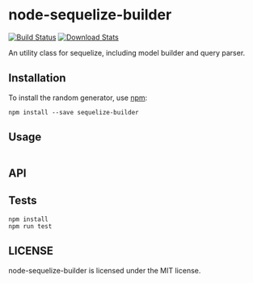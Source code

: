 # node-sequelize-builder

[![Build Status](https://travis-ci.org/rockyliyanlok/node-sequelize-builder.svg?branch=master)](https://travis-ci.org/rockyliyanlok/node-sequelize-builder) [![Download Stats](https://img.shields.io/npm/dw/sequelize-builder.svg)](https://github.com/rockyliyanlok/node-sequelize-builder)

An utility class for sequelize, including model builder and query parser.

## Installation

To install the random generator, use [npm](http://github.com/npm/npm):

```
npm install --save sequelize-builder
```

## Usage

```javascript
```

## API

## Tests

```
npm install
npm run test
```

## LICENSE

node-sequelize-builder is licensed under the MIT license.
